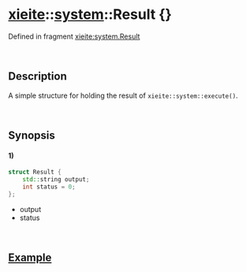 # [xieite](../../xieite.md)\:\:[system](../../system.md)\:\:Result \{\}
Defined in fragment [xieite:system.Result](../../../src/system/result.cpp)

&nbsp;

## Description
A simple structure for holding the result of `xieite::system::execute()`.

&nbsp;

## Synopsis
#### 1)
```cpp
struct Result {
    std::string output;
    int status = 0;
};
```
- output
- status

&nbsp;

## [Example](./execute.md#Example)
